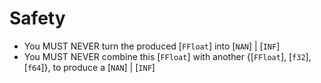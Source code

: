 # Safety

- You MUST NEVER turn the produced [`FFloat`] into [`NAN`] | [`INF`]
- You MUST NEVER combine this [`FFloat`] with another {[`FFloat`], [`f32`], [`f64`]}, to produce a [`NAN`] | [`INF`]